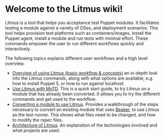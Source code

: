 # Welcome to the Litmus wiki!

Litmus is a tool that helps you acceptance test Puppet modules. It facilitates testing a module against a variety of OSes, and deployment scenarios. This tool helps provision test platforms such as containers/images, install the Puppet agent, install a module and run tests with minimal effort. These commands empower the user to run different workflows quickly and interactively.

The following topics explains different user workflows and a high level overview. 

* [Overview of using Litmus (basic workflow  & concepts)](https://github.com/puppetlabs/puppet_litmus/wiki/Overview-of-puppet_litmus) an in-depth look into the Litmus commands, along with what options are available, e.g. how to install Puppet 5, or how to run against localhost.
* [Use Litmus with MoTD](https://github.com/puppetlabs/puppet_litmus/wiki/Use-puppet_litmus-with-MoTD). This is a quick start guide, to try Litmus on a module that has already been converted. It allows you to try the different commands and get used to the workflow.
* [Converting a module to use Litmus](https://github.com/puppetlabs/puppet_litmus/wiki/Converting-a-module-to-use-puppet_litmus). Provides a walkthrough of the steps necessary to convert an existing module that uses [Beaker](https://github.com/puppetlabs/beaker), to use Litmus as the test runner. This shows what files need to be changed, and how to modify the rspec files.
* [Architecture of Litmus](https://github.com/puppetlabs/puppet_litmus/wiki/Architecture-of-puppet-litmus). An explanation of the technologies involved and what projects are used.